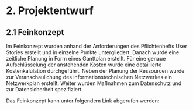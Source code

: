 # 2. Projektentwurf
## 2.1 Feinkonzept
Im Feinkonzept wurden anhand der Anforderungen des Pflichtenhefts User Stories erstellt und in einzelne Punkte untergliedert. Danach wurde eine zeitliche Planung in Form eines Ganttplan erstellt. Für eine genaue Aufschlüsselung der anstehenden Kosten wurde eine detaillierte Kostenkalulation durchgeführt.
Neben der Planung der Ressourcen wurde zur Veranschaulichung des informationstechnischen Netzwerkes ein Netzwerkplan erstellt. Weiter wurden Maßnahmen zum Datenschutz und zur Datensicherheit spezifiziert.</p>
Das Feinkonzept kann unter folgendem Link abgerufen werden:
